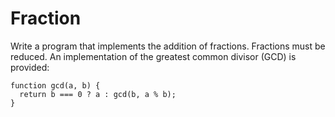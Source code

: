 # Fraction

Write a program that implements the addition of fractions. Fractions must be reduced. An implementation of the greatest common divisor (GCD) is provided:

```text
function gcd(a, b) {
  return b === 0 ? a : gcd(b, a % b);
}
```

